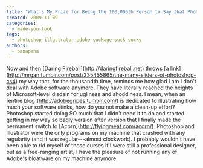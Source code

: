 ```yaml
---
title: "What's My Prize for Being the 100,000th Person to Say that Photoshop Blows"
created: 2009-11-09
categories: 
  - made-you-look
tags: 
  - photoshop-illustrator-adobe-suckage-suck-sucky
authors: 
  - banapana
---
```


Now and then \[Daring Fireball\](http://daringfireball.net) throws \[a link\](http://mrgan.tumblr.com/post/235455865/the-many-sliders-of-photoshop-cs4) my way that, for the thousandth time, reminds me how glad I am I don't deal with Adobe software anymore. They have literally reached the heights of Microsoft-level disdain for ugliness and shoddiness. I mean, when an \[entire blog\](http://adobegripes.tumblr.com/) is dedicated to illustrating how much your software stinks, how do you not make a clean-up effort? Photoshop started doing SO much that I didn't need it to do and started getting in my way so badly version after version that I finally made the permanent switch to \[Acorn\](http://flyingmeat.com/acorn/). Photoshop and Illustrator were the only programs on my machine that crashed with any regularity (and it was regular---almost clockwork). I probably wouldn't have been able to rid myself of those curses if I were still a professional designer, but as a free-ranging artist, I have the pleasure of not running any of Adobe's bloatware on my machine anymore.
